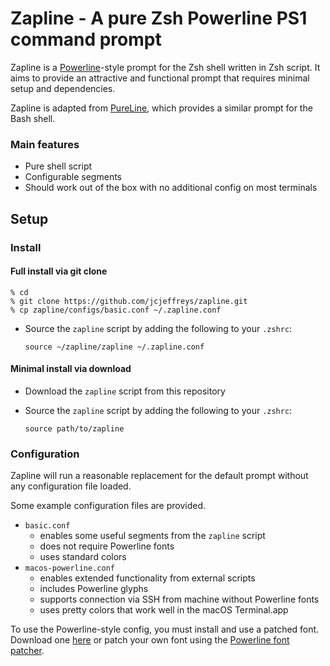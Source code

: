 Zapline - A pure Zsh Powerline PS1 command prompt
=================================================

Zapline is a [Powerline](https://github.com/powerline/powerline)-style prompt for the Zsh shell written in Zsh script. It aims to provide an attractive and functional prompt that requires minimal setup and dependencies.

Zapline is adapted from [PureLine](https://github.com/chris-marsh/pureline), which provides a similar prompt for the Bash shell.

### Main features

* Pure shell script
* Configurable segments
* Should work out of the box with no additional config on most terminals

## Setup

### Install

#### Full install via git clone

```
% cd
% git clone https://github.com/jcjeffreys/zapline.git
% cp zapline/configs/basic.conf ~/.zapline.conf
```

* Source the `zapline` script by adding the following to your `.zshrc`:

    `source ~/zapline/zapline ~/.zapline.conf`

#### Minimal install via download

* Download the `zapline` script from this repository
* Source the `zapline` script by adding the following to your `.zshrc`:

    `source path/to/zapline`

### Configuration

Zapline will run a reasonable replacement for the default prompt without any configuration file loaded.

Some example configuration files are provided.
* `basic.conf`
    * enables some useful segments from the `zapline` script
    * does not require Powerline fonts
    * uses standard colors
* `macos-powerline.conf`
    * enables extended functionality from external scripts
    * includes Powerline glyphs
    * supports connection via SSH from machine without Powerline fonts
    * uses pretty colors that work well in the macOS Terminal.app


To use the Powerline-style config, you must install and use a patched font. Download one [here](https://github.com/powerline/fonts) or patch your own font using the [Powerline font patcher](https://github.com/powerline/fontpatcher).